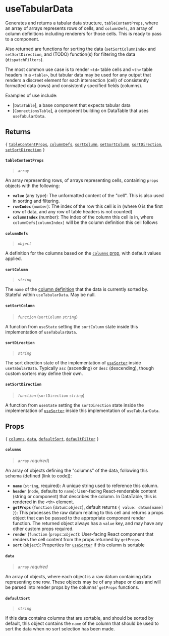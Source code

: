 # useTabularData

Generates and returns a tabular data structure, `tableContentProps`, where an array of arrays represents rows of cells, and `columnDefs`, an array of column definitions including renderers for those cells. This is ready to pass to a component.

Also returned are functions for sorting the data (`setSortColumnIndex` and `setSortDirection`, and (TODO) function(s) for filtering the data (`dispatchFilters`).

The most common use case is to render `<td>` table cells and `<th>` table headers in a `<table>`, but tabular data may be used for any output that renders a discreet element for each intersection (cell) of consistently formatted data (rows) and consistently specified fields (columns).

Examples of use include:

 - [`DataTable`], a base component that expects tabular data
 - [`ConnectionsTable`], a component building on DataTable that uses `useTabularData`.

## Returns

`{` [`tableContentProps`](#tableContentProps), [`columnDefs`](#columnDefs), [`sortColumn`](#sortColumn), [`setSortColumn`](#setSortColumn), [`sortDirection`](#sortDirection), [`setSortDirection`](#setSortDirection) `}`

#### `tableContentProps`
> _`array`_

An array representing rows,  of arrays representing cells, containing `props` objects with the following:
 - **`value`** (any type): The unformatted content of the "cell". This is also used in sorting and filtering.
 - **`rowIndex`** (`number`): The index of the row this cell is in (where 0 is the first row of data, and any row of table headers is not counted)
 - **`columnIndex`** (number): The index of the column this cell is in, where `columnDefs[columnIndex]` will be the column definition this cell follows

#### `columnDefs`
> _`object`_

A definition for the columns based on the [`columns` prop](#columns), with default values applied.

#### `sortColumn`
> _`string`_

The `name` of the [column definition](#columns) that the data is currently sorted by. Stateful within `useTabularData`. May be null.

#### `setSortColumn`
> _`function`_  (`sortColumn` _`string`_)

A function from `useState` setting the `sortColumn` state inside this implementation of `useTabularData`.

#### `sortDirection`
> _`string`_

The sort direction state of the implementation of [`useSorter`](./useSorter.md) inside `useTabularData`. Typically `asc` (ascending) or `desc` (descending), though custom sorters may define their own.

#### `setSortDirection`
> _`function`_ (`sortDirection`  _`string`_)

A function from `useState` setting the `sortDirection` state inside the implementation of [`useSorter`](./useSorter.md) inside this implementation of `useTabularData`.

## Props

`{` [`columns`](#columns), [`data`](#data), [`defaultSort`](#defaultSort), [`defaultFilter`](#defaultFilter) `}`

#### `columns`
> _`array` required_)

An array of objects defining the "columns" of the data, following this schema (defined [link to code]):

 - **`name`** (`string`, required): A unique string used to reference this column.
 - **`header`** (`node`, defaults to `name`): User-facing React-renderable content (string or component) that describes the column. In DataTable, this is rendered in the `<th>` element.
 - **`getProps`** (`function` (`datum`::_`object`_), default returns `{ value: datum[name] }`): This processes the raw datum relating to this cell and returns a props object that can be passed to the appropriate component render function. The returned object always has a `value` key, and may have any other custom props required.
 - **`render`** (`function` (`props`::_`object`_): User-facing React component that renders the cell content from the props returned by `getProps`.
 - **`sort`** (`object`): Properties for [`useSorter`](link) if this column is sortable

#### `data`
> _`array` required_

An array of objects, where each object is a raw datum containing data representing one row. These objects may be of any shape or class and will be parsed into render props by the columns' `getProps` functions.

#### `defaultSort`
> _`string`_

If this data contains columns that are sortable, and should be sorted by default, this object contains the `name` of the column that should be used to sort the data when no sort selection has been made.
